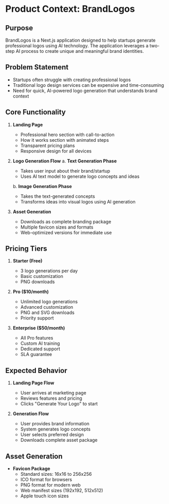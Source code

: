 # Product Context: BrandLogos

## Purpose
BrandLogos is a Next.js application designed to help startups generate professional logos using AI technology. The application leverages a two-step AI process to create unique and meaningful brand identities.

## Problem Statement
- Startups often struggle with creating professional logos
- Traditional logo design services can be expensive and time-consuming
- Need for quick, AI-powered logo generation that understands brand context

## Core Functionality
1. **Landing Page**
   - Professional hero section with call-to-action
   - How it works section with animated steps
   - Transparent pricing plans
   - Responsive design for all devices

2. **Logo Generation Flow**
   a. **Text Generation Phase**
      - Takes user input about their brand/startup
      - Uses AI text model to generate logo concepts and ideas
   
   b. **Image Generation Phase**
      - Takes the text-generated concepts
      - Transforms ideas into visual logos using AI generation

3. **Asset Generation**
   - Downloads as complete branding package
   - Multiple favicon sizes and formats
   - Web-optimized versions for immediate use

## Pricing Tiers
1. **Starter (Free)**
   - 3 logo generations per day
   - Basic customization
   - PNG downloads

2. **Pro ($10/month)**
   - Unlimited logo generations
   - Advanced customization
   - PNG and SVG downloads
   - Priority support

3. **Enterprise ($50/month)**
   - All Pro features
   - Custom AI training
   - Dedicated support
   - SLA guarantee

## Expected Behavior
1. **Landing Page Flow**
   - User arrives at marketing page
   - Reviews features and pricing
   - Clicks "Generate Your Logo" to start

2. **Generation Flow**
   - User provides brand information
   - System generates logo concepts
   - User selects preferred design
   - Downloads complete asset package

## Asset Generation
- **Favicon Package**
  - Standard sizes: 16x16 to 256x256
  - ICO format for browsers
  - PNG format for modern web
  - Web manifest sizes (192x192, 512x512)
  - Apple touch icon sizes